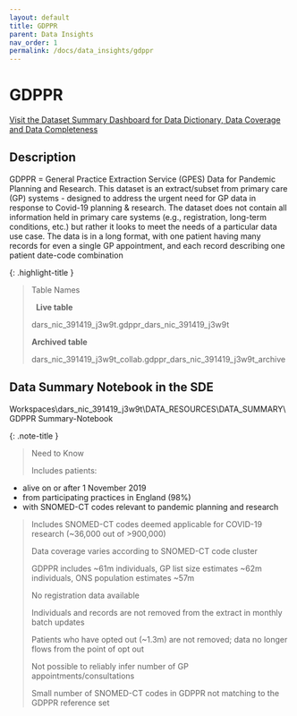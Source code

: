 ```yaml
---
layout: default
title: GDPPR
parent: Data Insights
nav_order: 1
permalink: /docs/data_insights/gdppr
---
```


# GDPPR

<span class="fs-3">
  <a href="https://github.com/BHFDSC/cvd-covid-tre-dashboard" class="btn" target="_blank">Visit the Dataset Summary Dashboard for Data Dictionary, Data Coverage and Data Completeness</a>
</span>

## Description

GDPPR = General Practice Extraction Service (GPES) Data for Pandemic Planning and Research. This dataset is an extract/subset from primary care (GP) systems - designed to address the urgent need for GP data in response to Covid-19 planning & research. The dataset does not contain all information held in primary care systems (e.g., registration, long-term conditions, etc.) but rather it looks to meet the needs of a particular data use case. The data is in a long format, with one patient having many records for even a single GP appointment, and each record describing one patient date-code combination


{: .highlight-title }
> Table Names
>
> &nbsp;
> **Live table**
> >
> dars_nic_391419_j3w9t.gdppr_dars_nic_391419_j3w9t
>
> **Archived table**
> >
> dars_nic_391419_j3w9t_collab.gdppr_dars_nic_391419_j3w9t_archive


## Data Summary Notebook in the SDE

Workspaces\dars_nic_391419_j3w9t\DATA_RESOURCES\DATA_SUMMARY\GDPPR Summary-Notebook

{: .note-title }
> Need to Know
>
> Includes patients:
* alive on or after 1 November 2019
* from participating practices in England (98%)
* with SNOMED-CT codes relevant to pandemic planning and research
>
> Includes SNOMED-CT codes deemed applicable for COVID-19 research (~36,000 out of >900,000)
>
> Data coverage varies according to SNOMED-CT code cluster
>
> GDPPR includes ~61m individuals, GP list size estimates ~62m individuals, ONS population estimates ~57m
>
> No registration data available
>
> Individuals and records are not removed from the extract in monthly batch updates
>
> Patients who have opted out (~1.3m) are not removed; data no longer flows from the point of opt out
>
> Not possible to reliably infer number of GP appointments/consultations
>
> Small number of SNOMED-CT codes in GDPPR not matching to the GDPPR reference set

